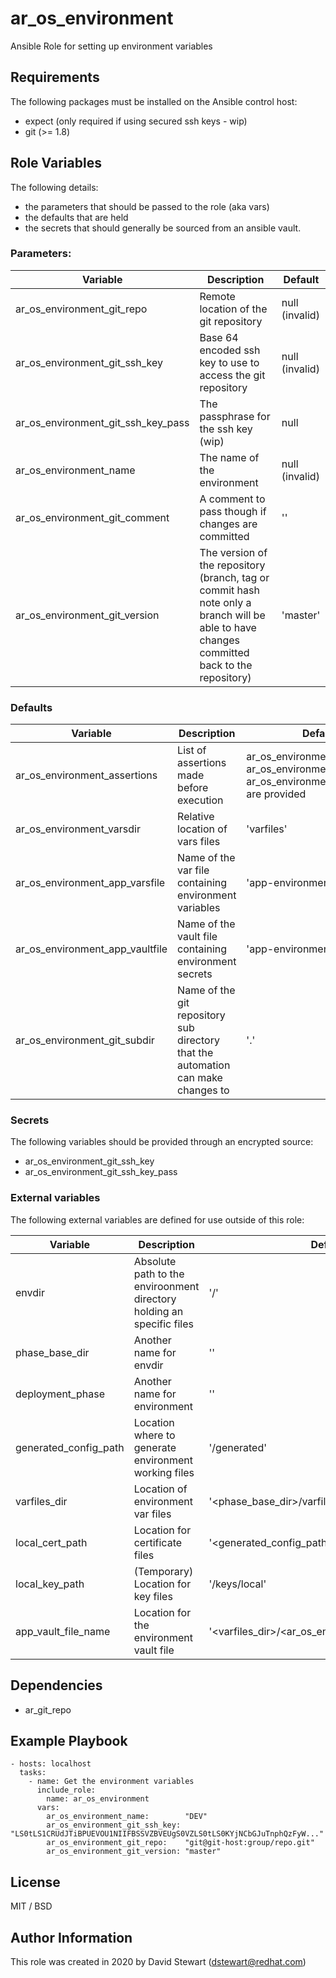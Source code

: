 # ar_os_environment
Ansible Role for setting up environment variables 

## Requirements
The following packages must be installed on the Ansible control host:
- expect (only required if using secured ssh keys - wip)
- git (>= 1.8)

## Role Variables
The following details:
- the parameters that should be passed to the role (aka vars)
- the defaults that are held
- the secrets that should generally be sourced from an ansible vault.

### Parameters:
| Variable                           | Description                                                                                                                                 | Default        |
| --------                           | -----------                                                                                                                                 | -------        |
| ar_os_environment_git_repo         | Remote location of the git repository                                                                                                       | null (invalid) |
| ar_os_environment_git_ssh_key      | Base 64 encoded ssh key to use to access the git repository                                                                                 | null (invalid) |
| ar_os_environment_git_ssh_key_pass | The passphrase for the ssh key (wip)                                                                                                        | null           |
| ar_os_environment_name             | The name of the environment                                                                                                                 | null (invalid) |
| ar_os_environment_git_comment      | A comment to pass though if changes are committed                                                                                           | ''             |
| ar_os_environment_git_version      | The version of the repository (branch, tag or commit hash note only a branch will be able to have changes committed back to the repository) | 'master'       |


### Defaults
| Variable                        | Description                                                                      | Default                                                                                           |
| --------                        | -----------                                                                      | -------                                                                                           |
| ar_os_environment_assertions    | List of assertions made before execution                                         | ar_os_environment_git_repo, ar_os_environment_name and ar_os_environment_git_ssh_key are provided |
| ar_os_environment_varsdir       | Relative location of vars files                                                  | 'varfiles'                                                                                        |
| ar_os_environment_app_varsfile  | Name of the var file containing environment variables                            | 'app-environment.yml'                                                                             |
| ar_os_environment_app_vaultfile | Name of the vault file containing environment secrets                            | 'app-environment.vault'                                                                           |
| ar_os_environment_git_subdir    | Name of the git repository sub directory that the automation can make changes to | '.'                                                                                               |

### Secrets
The following variables should be provided through an encrypted source:
- ar_os_environment_git_ssh_key
- ar_os_environment_git_ssh_key_pass

### External variables
The following external variables are defined for use outside of this 
role:

| Variable              | Description                                                           | Default                                            |
| --------              | -----------                                                           | -------                                            |
| envdir                | Absolute path to the enviroonment directory holding an specific files | '<git checkout location>/<environment name>'       |
| phase_base_dir        | Another name for envdir                                               | '<envdir>'                                         |
| deployment_phase      | Another name for environment                                          | '<environment name>'                               |
| generated_config_path | Location where to generate environment working files                  | '<envdir>/generated'                               |
| varfiles_dir          | Location of environment var files                                     | '<phase_base_dir>/varfiles'                        |
| local_cert_path       | Location for certificate files                                        | '<generated_config_path>/certs'                    |
| local_key_path        | (Temporary) Location for key files                                    | '<user home>/keys/local'                           |
| app_vault_file_name   | Location for the environment vault file                               | '<varfiles_dir>/<ar_os_environment_app_vaultfile>' |

## Dependencies

- ar_git_repo

## Example Playbook

```
- hosts: localhost
  tasks:
    - name: Get the environment variables
      include_role:
        name: ar_os_environment
      vars:
        ar_os_environment_name:        "DEV"
        ar_os_environment_git_ssh_key: "LS0tLS1CRUdJTiBPUEVOU1NIIFBSSVZBVEUgS0VZLS0tLS0KYjNCbGJuTnphQzFyW..."
        ar_os_environment_git_repo:    "git@git-host:group/repo.git"
        ar_os_environment_git_version: "master"
```

## License

MIT / BSD

## Author Information

This role was created in 2020 by David Stewart (dstewart@redhat.com)
